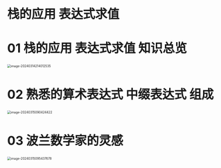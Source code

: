 # 栈的应用 表达式求值 



# 01 栈的应用 表达式求值 知识总览

<img src="https://cvp.oss-cn-shanghai.aliyuncs.com/picgo/202403142140664.png" alt="image-20240314214012535" style="zoom:50%;" />



# 02 熟悉的算术表达式 中缀表达式 组成

<img src="https://cvp.oss-cn-shanghai.aliyuncs.com/picgo/202403150904524.png" alt="image-20240315090424422" style="zoom:50%;" />



# 03 波兰数学家的灵感

<img src="https://cvp.oss-cn-shanghai.aliyuncs.com/picgo/202403150954736.png" alt="image-20240315095437678" style="zoom:50%;" />



